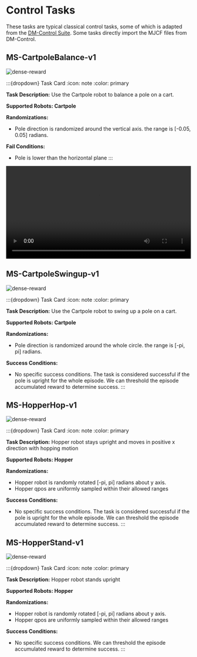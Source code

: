 # Control Tasks
[asset-badge]: https://img.shields.io/badge/download%20asset-yes-blue.svg
[reward-badge]: https://img.shields.io/badge/dense%20reward-yes-green.svg

These tasks are typical classical control tasks, some of which is adapted from the [DM-Control Suite](https://github.com/google-deepmind/dm_control/). Some tasks directly import the MJCF files from DM-Control.

## MS-CartpoleBalance-v1
![dense-reward][reward-badge]

:::{dropdown} Task Card
:icon: note
:color: primary

**Task Description:**
Use the Cartpole robot to balance a pole on a cart.


**Supported Robots: Cartpole**

**Randomizations:**
- Pole direction is randomized around the vertical axis. the range is [-0.05, 0.05] radians.

**Fail Conditions:**
- Pole is lower than the horizontal plane
:::
<video preload="auto" controls="True" width="100%">
<source src="https://github.com/haosulab/ManiSkill/raw/main/figures/environment_demos/MS-CartpoleBalance-v1_rt.mp4" type="video/mp4">
</video>

## MS-CartpoleSwingup-v1
![dense-reward][reward-badge]

:::{dropdown} Task Card
:icon: note
:color: primary

**Task Description:**
Use the Cartpole robot to swing up a pole on a cart.


**Supported Robots: Cartpole**

**Randomizations:**
- Pole direction is randomized around the whole circle. the range is [-pi, pi] radians.

**Success Conditions:**
- No specific success conditions. The task is considered successful if the pole is upright for the whole episode. We can threshold the episode accumulated reward to determine success.
:::

## MS-HopperHop-v1
![dense-reward][reward-badge]

:::{dropdown} Task Card
:icon: note
:color: primary

**Task Description:**
Hopper robot stays upright and moves in positive x direction with hopping motion


**Supported Robots: Hopper**
 
**Randomizations:**
- Hopper robot is randomly rotated [-pi, pi] radians about y axis.
- Hopper qpos are uniformly sampled within their allowed ranges

**Success Conditions:**
- No specific success conditions. The task is considered successful if the pole is upright for the whole episode. We can threshold the episode accumulated reward to determine success.
:::

## MS-HopperStand-v1
![dense-reward][reward-badge]

:::{dropdown} Task Card
:icon: note
:color: primary

**Task Description:**
Hopper robot stands upright


**Supported Robots: Hopper**

**Randomizations:**
- Hopper robot is randomly rotated [-pi, pi] radians about y axis.
- Hopper qpos are uniformly sampled within their allowed ranges

**Success Conditions:**
- No specific success conditions. We can threshold the episode accumulated reward to determine success.
:::